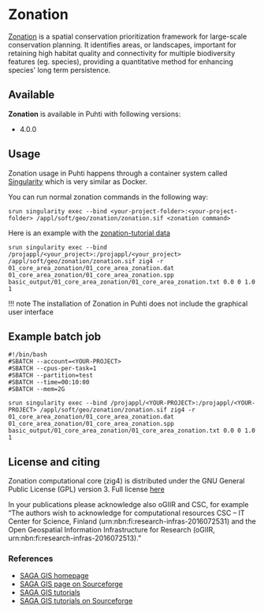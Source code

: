 # Zonation

[Zonation](https://www.syke.fi/zonation) is a spatial conservation prioritization framework for large-scale conservation planning. It identifies areas, or landscapes, important for retaining high habitat quality and connectivity for multiple biodiversity features (eg. species), providing a quantitative method for enhancing species' long term persistence.

## Available

__Zonation__ is available in Puhti with following versions:

* 4.0.0

## Usage

Zonation usage in Puhti happens through a container system called [Singularity](https://sylabs.io/docs/) which is very similar as Docker. 

You can run normal zonation commands in the following way:

```
srun singularity exec --bind <your-project-folder>:<your-project-folder> /appl/soft/geo/zonation/zonation.sif <zonation command>
```

Here is an example with the [zonation-tutorial data](https://github.com/cbig/zonation-tutorial)

```
srun singularity exec --bind /projappl/<your_project>:/projappl/<your_project> /appl/soft/geo/zonation/zonation.sif zig4 -r 01_core_area_zonation/01_core_area_zonation.dat 01_core_area_zonation/01_core_area_zonation.spp basic_output/01_core_area_zonation/01_core_area_zonation.txt 0.0 0 1.0 1
```

!!! note
    The installation of Zonation in Puhti does not include the graphical user interface

## Example batch job

```
#!/bin/bash
#SBATCH --account=<YOUR-PROJECT>
#SBATCH --cpus-per-task=1
#SBATCH --partition=test
#SBATCH --time=00:10:00
#SBATCH --mem=2G

srun singularity exec --bind /projappl/<YOUR-PROJECT>:/projappl/<YOUR-PROJECT> /appl/soft/geo/zonation/zonation.sif zig4 -r 01_core_area_zonation/01_core_area_zonation.dat 01_core_area_zonation/01_core_area_zonation.spp basic_output/01_core_area_zonation/01_core_area_zonation.txt 0.0 0 1.0 1
```

## License and citing

Zonation computational core (zig4) is distributed under the GNU General Public License (GPL) version 3. Full license [here](https://github.com/cbig/zonation-core/blob/master/LICENSE)

In your publications please acknowledge also oGIIR and CSC, for example “The authors wish to acknowledge for computational resources CSC – IT Center for Science, Finland (urn:nbn:fi:research-infras-2016072531) and the Open Geospatial Information Infrastructure for Research (oGIIR, urn:nbn:fi:research-infras-2016072513).”

### References

* [SAGA GIS homepage](http://saga-gis.sourceforge.net/en/)
* [SAGA GIS page on Sourceforge](https://sourceforge.net/projects/saga-gis/)
* [SAGA GIS tutorials](https://sagatutorials.wordpress.com/)
* [SAGA GIS tutorials on Sourceforge](https://sourceforge.net/p/saga-gis/wiki/Tutorials/)


